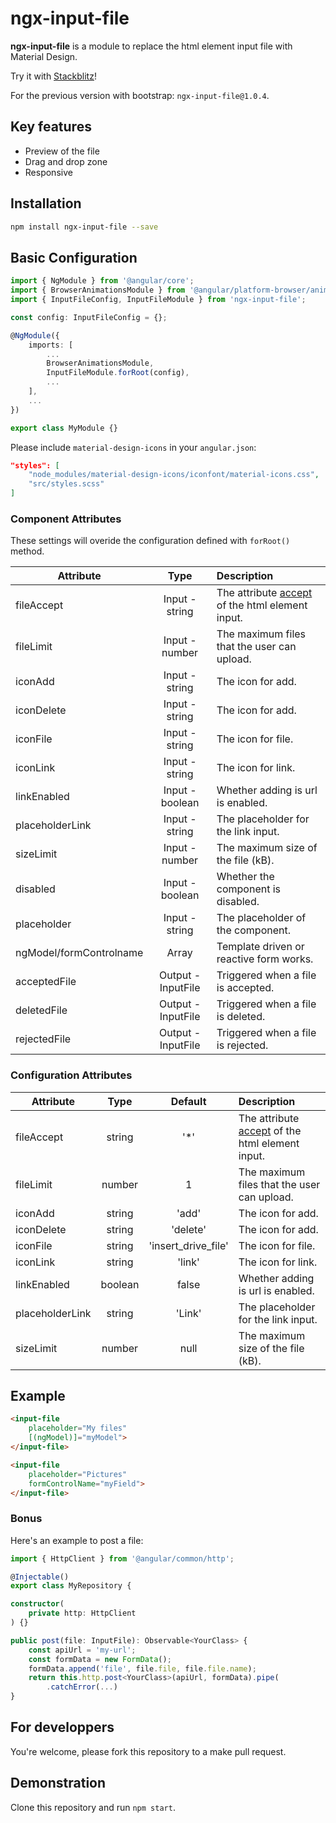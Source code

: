 # ngx-input-file

**ngx-input-file** is a module to replace the html element input file with Material Design.

Try it with [Stackblitz](https://stackblitz.com/edit/ngx-input-file)!

For the previous version with bootstrap: `ngx-input-file@1.0.4`.

## Key features
- Preview of the file
- Drag and drop zone
- Responsive

## Installation 
```bash
npm install ngx-input-file --save
```

## Basic Configuration
```typescript
import { NgModule } from '@angular/core';
import { BrowserAnimationsModule } from '@angular/platform-browser/animations';
import { InputFileConfig, InputFileModule } from 'ngx-input-file';

const config: InputFileConfig = {};

@NgModule({
    imports: [
        ...
        BrowserAnimationsModule,
        InputFileModule.forRoot(config),
        ...
    ],
    ...
})

export class MyModule {}
```

Please include `material-design-icons` in your `angular.json`:
```json
"styles": [
    "node_modules/material-design-icons/iconfont/material-icons.css",
    "src/styles.scss"
]
```

### Component Attributes
These settings will overide the configuration defined with `forRoot()` method.  

| Attribute               | Type                    | Description                              |
| ----------------------- |:-----------------------:| :---------------------------------------- |
| fileAccept              | Input - string                  | The attribute [accept](https://www.w3schools.com/tags/att_input_accept.asp) of the html element input. |
| fileLimit               | Input - number                  | The maximum files that the user can upload. |
| iconAdd                   | Input - string                | The icon for add. |
| iconDelete               | Input - string           | The icon for add. |
| iconFile               | Input - string               | The icon for file. |
| iconLink               | Input - string       | The icon for link. |
| linkEnabled               | Input - boolean      | Whether adding is url is enabled. |
| placeholderLink               | Input - string      | The placeholder for the link input. |
| sizeLimit               | Input - number                  | The maximum size of the file (kB). |
| disabled                | Input - boolean                 | Whether the component is disabled. |
| placeholder             | Input - string                  | The placeholder of the component. |
| ngModel/formControlname | Array<InputFile>        | Template driven or reactive form works. 
| acceptedFile            | Output - InputFile | Triggered when a file is accepted. |
| deletedFile             | Output - InputFile | Triggered when a file is deleted. |
| rejectedFile            | Output - InputFile | Triggered when a file is rejected. |

### Configuration Attributes
| Attribute               | Type        | Default         | Description                              |
| ----------------------- |:----------: |:-------------:| :---------------------------------------- |
| fileAccept              | string      | '*'        | The attribute [accept](https://www.w3schools.com/tags/att_input_accept.asp) of the html element input. |
| fileLimit                 | number      | 1          | The maximum files that the user can upload. |
| iconAdd                   | string        | 'add'          | The icon for add. |
| iconDelete               | string     | 'delete'             | The icon for add. |
| iconFile               | string       | 'insert_drive_file'           | The icon for file. |
| iconLink               | string       | 'link'         | The icon for link. |
| linkEnabled               | boolean    | false              | Whether adding is url is enabled. |
| placeholderLink               | string    | 'Link'              | The placeholder for the link input. |
| sizeLimit               | number      | null     | The maximum size of the file (kB). |

## Example

```html
<input-file
    placeholder="My files"
    [(ngModel)]="myModel">
</input-file>

<input-file
    placeholder="Pictures"
    formControlName="myField">
</input-file> 
```

### Bonus
Here's an example to post a file:
```ts
import { HttpClient } from '@angular/common/http';

@Injectable()
export class MyRepository {

constructor(
    private http: HttpClient
) {}

public post(file: InputFile): Observable<YourClass> {
    const apiUrl = 'my-url';
    const formData = new FormData();
    formData.append('file', file.file, file.file.name);
    return this.http.post<YourClass>(apiUrl, formData).pipe(
        .catchError(...)
}
```

## For developpers
You're welcome, please fork this repository to a make pull request.

## Demonstration
Clone this repository and run `npm start`.